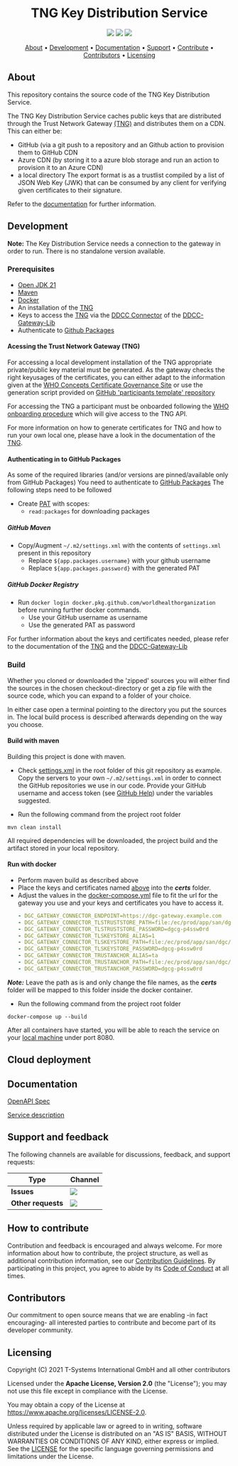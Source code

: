 <h1 style="text-align:center">
    TNG Key Distribution Service
</h1>

<div style="text-align:center">
    <a href="/../../commits/" title="Last Commit"><img src="https://img.shields.io/github/last-commit/worldhealthorganization/tng-key-distribution?style=flat"></a>
    <a href="/../../issues" title="Open Issues"><img src="https://img.shields.io/github/issues/worldhealthorganization/tng-key-distribution?style=flat"></a>
    <a href="./LICENSE" title="License"><img src="https://img.shields.io/badge/License-Apache%202.0-green.svg?style=flat"></a>
</div>

<p style="text-align:center">
  <a href="#about">About</a> •
  <a href="#development">Development</a> •
  <a href="#documentation">Documentation</a> •
  <a href="#support-and-feedback">Support</a> •
  <a href="#how-to-contribute">Contribute</a> •
  <a href="#contributors">Contributors</a> •
  <a href="#licensing">Licensing</a>
</p>

## About

This repository contains the source code of the TNG Key Distribution Service.

The TNG Key Distribution Service caches public keys that are distributed through the Trust Network Gateway [(TNG)](https://github.com/worldhealthorganization/smart-trust-network-gateway) and distributes them on a CDN. This can either be:  
 - GitHub (via a git push to a repository and an Github action to provision them to GitHub CDN
 - Azure CDN (by storing it to a azure blob storage and run an action to provision it to an Azure CDN)
 - a local directory
The export format is as a trustlist compiled by a list of JSON Web Key (JWK) that can be consumed by any client for verifying given certificates to their signature.

Refer to the [documentation](./docs/tng-key-distribution.md) for further information.

## Development

**Note:** The Key Distribution Service needs a connection to the gateway in order to run. There is no standalone version available.

### Prerequisites

- [Open JDK 21](https://openjdk.java.net)
- [Maven](https://maven.apache.org)
- [Docker](https://www.docker.com)
- An installation of the [TNG](https://github.com/worldhealthorganization/smart-trust-network-gateway)
- Keys to access the [TNG](https://github.com/worldhealthorganization/smart-trust-network-gateway) via the
  [DDCC Connector](https://github.com/worldhealthorganization/ddcc-gateway-lib) of the [DDCC-Gateway-Lib](https://github.com/worldhealthorganization/ddcc-gateway-lib)
- Authenticate to [Github Packages](https://docs.github.com/en/packages/working-with-a-github-packages-registry/working-with-the-apache-maven-registry)

#### Acessing the Trust Network Gateway (TNG) 
<p id="access-keys"></p>

For accessing a local development installation of the TNG appropriate private/public key material must be generated. As the gateway checks the right keyusages of the certificates, you can either adapt to the information given at the [WHO Concepts Certificate Governance Site](https://worldhealthorganization.github.io/smart-trust/concepts_certificate_governance.html#certificate-templates) or use the generation script provided on [GitHub 'participants template' repository](https://github.com/WorldHealthOrganization/tng-participant-template)

For accessing the TNG a participant must be onboarded following the [WHO onboarding procedure](https://worldhealthorganization.github.io/smart-trust/concepts_onboarding.html) which will give access to the TNG API.

<!--- For accessing the TNG via the DDCC Connector you need the following keys in place:
- The public key of the used Gateway. The public key should be stored in the *tls_trust_store*. If you use one of the 
  provided gateways, you will get the public key as .pem from DIGIT. This .pem needs to be converted into pkcs12 format:
  ````  
  openssl pkcs12 -export -in pub_tls.pem -name trust -out tls_trust_store.p12
  ````  
- Your key pair for accessing the Gateway stored in *tls_key_store*. This needs to be generated by yourself and then whitelisted by operations team (see [onboarding manual](https://github.com/WorldHealthOrganization/smart-trust/blob/main/input/pagecontent/concepts_onboarding_checklist.md) of the Gateway). To use it in the Key Distribution Service this needs to be converted as well into pkcs12 format:
  ````
  openssl pkcs12 -export -in tls.pem -inkey tls_private.pem -name 1 -out tls_key_store.p12
  ````  
- The public key of the TrustAnchor of the Gateway. If you use one of the provided Gateways you will get it as well, at onboarding. The key should be stored in a jks file. 
-->

For more information on how to generate certificates for TNG and how to run your own local one, please have a look in the documentation of the [TNG](https://github.com/worldhealthorganization/smart-trust-network-gateway).

#### Authenticating in to GitHub Packages

As some of the required libraries (and/or versions are pinned/available only from GitHub Packages) You need to authenticate
to [GitHub Packages](https://docs.github.com/en/packages/working-with-a-github-packages-registry/working-with-the-apache-maven-registry)
The following steps need to be followed

- Create [PAT](https://docs.github.com/en/github/authenticating-to-github/creating-a-personal-access-token) with scopes:
  - `read:packages` for downloading packages

##### GitHub Maven

- Copy/Augment `~/.m2/settings.xml` with the contents of `settings.xml` present in this repository
  - Replace `${app.packages.username}` with your github username
  - Replace `${app.packages.password}` with the generated PAT

##### GitHub Docker Registry

- Run `docker login docker.pkg.github.com/worldhealthorganization` before running further docker commands.
  - Use your GitHub username as username
  - Use the generated PAT as password
  


For further information about the keys and certificates needed, please refer to the documentation of the 
[TNG](https://github.com/worldhealthorganization/smart-trust-network-gateway) and the 
[DDCC-Gateway-Lib](https://github.com/worldhealthorganization/ddcc-gateway-lib)
  
### Build

Whether you cloned or downloaded the 'zipped' sources you will either find the sources in the chosen checkout-directory or get a zip file with the source code, which you can expand to a folder of your choice.

In either case open a terminal pointing to the directory you put the sources in. The local build process is described afterwards depending on the way you choose.


#### Build with maven
Building this project is done with maven.  

* Check [settings.xml](settings.xml) in the root folder of this git repository as example.  
  Copy the servers to your own `~/.m2/settings.xml` in order to connect the GitHub repositories we use in our code. Provide your GitHub username and access token (see [GitHub Help](https://docs.github.com/en/github/authenticating-to-github/creating-a-personal-access-token)) under the variables suggested.

* Run the following command from the project root folder
```shell
mvn clean install
```
All required dependencies will be downloaded, the project build and the artifact stored in your local repository.
#### Run with docker
* Perform maven build as described above
* Place the keys and certificates named [above](#access-keys) into the ***certs*** folder.
* Adjust the values in the [docker-compose.yml](docker-compose.yml) file to fit the url for the gateway you use and 
  your keys and certificates you have to access it.
  ```yaml
  - DGC_GATEWAY_CONNECTOR_ENDPOINT=https://dgc-gateway.example.com
  - DGC_GATEWAY_CONNECTOR_TLSTRUSTSTORE_PATH=file:/ec/prod/app/san/dgc/tls_trust_store.p12
  - DGC_GATEWAY_CONNECTOR_TLSTRUSTSTORE_PASSWORD=dgcg-p4ssw0rd
  - DGC_GATEWAY_CONNECTOR_TLSKEYSTORE_ALIAS=1
  - DGC_GATEWAY_CONNECTOR_TLSKEYSTORE_PATH=file:/ec/prod/app/san/dgc/tls_key_store.p12
  - DGC_GATEWAY_CONNECTOR_TLSKEYSTORE_PASSWORD=dgcg-p4ssw0rd
  - DGC_GATEWAY_CONNECTOR_TRUSTANCHOR_ALIAS=ta
  - DGC_GATEWAY_CONNECTOR_TRUSTANCHOR_PATH=file:/ec/prod/app/san/dgc/trust_anchor.jks
  - DGC_GATEWAY_CONNECTOR_TRUSTANCHOR_PASSWORD=dgcg-p4ssw0rd
  ```
***Note:*** Leave the path as is and only change the file names, as the ***certs*** folder will be mapped to this folder inside the docker container.

* Run the following command from the project root folder

```shell
docker-compose up --build
```

After all containers have started, you will be able to reach the service on your [local machine](http://localhost:8080/api/docs) under port 8080.

## Cloud deployment

## Documentation

[OpenAPI Spec](https://worldhealthorganization.github.io/tng-key-distribution/)
 
[Service description](./docs/tng-key-distribution.md)


## Support and feedback

The following channels are available for discussions, feedback, and support requests:

| Type                     | Channel                                                |
| ------------------------ | ------------------------------------------------------ |
| **Issues**    | <a href="/../../issues" title="Open Issues"><img src="https://img.shields.io/github/issues/worldhealthorganization/tng-key-distribution?style=flat"></a>  |
| **Other requests**    | <a href="mailto:opensource@telekom.de" title="Email DGC Team"><img src="https://img.shields.io/badge/email-DGC%20team-green?logo=mail.ru&style=flat-square&logoColor=white"></a>   |

## How to contribute

Contribution and feedback is encouraged and always welcome. For more information about how to contribute, the project structure, as well as additional contribution information, see our [Contribution Guidelines](./CONTRIBUTING.md). By participating in this project, you agree to abide by its [Code of Conduct](./CODE_OF_CONDUCT.md) at all times.

## Contributors

Our commitment to open source means that we are enabling -in fact encouraging- all interested parties to contribute and become part of its developer community.

## Licensing

Copyright (C) 2021 T-Systems International GmbH and all other contributors

Licensed under the **Apache License, Version 2.0** (the "License"); you may not use this file except in compliance with the License.

You may obtain a copy of the License at https://www.apache.org/licenses/LICENSE-2.0.

Unless required by applicable law or agreed to in writing, software distributed under the License is distributed on an "AS IS" BASIS, WITHOUT WARRANTIES OR CONDITIONS OF ANY KIND, either express or implied. See the [LICENSE](./LICENSE) for the specific language governing permissions and limitations under the License.
